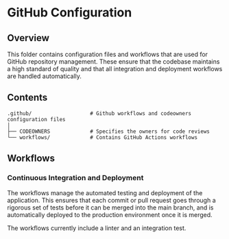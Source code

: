 # GitHub Configuration

## Overview

This folder contains configuration files and workflows that are used for GitHub repository management. These ensure that the codebase maintains a high standard of quality and that all integration and deployment workflows are handled automatically.

## Contents

```shell
.github/                   # Github workflows and codeowners configuration files
│
├── CODEOWNERS             # Specifies the owners for code reviews
└── workflows/             # Contains GitHub Actions workflows
```

## Workflows

### Continuous Integration and Deployment

The workflows manage the automated testing and deployment of the application. This ensures that each commit or pull request goes through a rigorous set of tests before it can be merged into the main branch, and is automatically deployed to the production environment once it is merged.

The workflows currently include a linter and an integration test.
